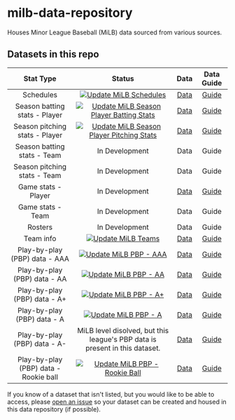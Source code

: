 # milb-data-repository

Houses Minor League Baseball (MiLB) data sourced from various sources.

## Datasets in this repo

|               Stat Type               |                                                                                                                                  Status                                                                                                                                   |                                            Data                                             |                                                       Data Guide                                                       |
| :-----------------------------------: | :-----------------------------------------------------------------------------------------------------------------------------------------------------------------------------------------------------------------------------------------------------------------------: | :-----------------------------------------------------------------------------------------: | :--------------------------------------------------------------------------------------------------------------------: |
|               Schedules               |                      [![Update MiLB Schedules](https://github.com/armstjc/milb-data-repository/actions/workflows/update_milb_schedules.yml/badge.svg)](https://github.com/armstjc/milb-data-repository/actions/workflows/update_milb_schedules.yml)                       |        [Data](https://github.com/armstjc/milb-data-repository/releases/tag/schedule)        |             [Guide](https://github.com/armstjc/milb-data-repository/blob/main/schedule/schedule_guide.md)              |
|     Season batting stats - Player     |  [![Update MiLB Season Player Batting Stats](https://github.com/armstjc/milb-data-repository/actions/workflows/update_milb_player_batting_stats.yml/badge.svg)](https://github.com/armstjc/milb-data-repository/actions/workflows/update_milb_player_batting_stats.yml)   | [Data](https://github.com/armstjc/milb-data-repository/releases/tag/season_player_batting)  | [Guide](https://github.com/armstjc/milb-data-repository/blob/main/season_stats/player/season_player_batting_stats.md)  |
|    Season pitching stats - Player     | [![Update MiLB Season Player Pitching Stats](https://github.com/armstjc/milb-data-repository/actions/workflows/update_milb_player_pitching_stats.yml/badge.svg)](https://github.com/armstjc/milb-data-repository/actions/workflows/update_milb_player_pitching_stats.yml) | [Data](https://github.com/armstjc/milb-data-repository/releases/tag/season_player_pitching) | [Guide](https://github.com/armstjc/milb-data-repository/blob/main/season_stats/player/season_player_pitching_guide.md) |
|      Season batting stats - Team      |                                                                                                                              In Development                                                                                                                               |                                            Data                                             |                                                         Guide                                                          |
|     Season pitching stats - Team      |                                                                                                                              In Development                                                                                                                               |                                            Data                                             |                                                         Guide                                                          |
|          Game stats - Player          |                                                                                                                              In Development                                                                                                                               |   [Data](https://github.com/armstjc/milb-data-repository/releases/tag/game_player_stats)    |       [Guide](https://github.com/armstjc/milb-data-repository/blob/main/game_stats/player/player_game_stats.md)        |
|           Game stats - Team           |                                                                                                                              In Development                                                                                                                               |                                            Data                                             |                                                         Guide                                                          |
|                Rosters                |                                                                                                                              In Development                                                                                                                               |                                            Data                                             |                                                         Guide                                                          |
|               Team info               |                            [![Update MiLB Teams](https://github.com/armstjc/milb-data-repository/actions/workflows/update_milb_teams.yml/badge.svg)](https://github.com/armstjc/milb-data-repository/actions/workflows/update_milb_teams.yml)                             |         [Data](https://github.com/armstjc/milb-data-repository/releases/tag/teams)          |                [Guide](https://github.com/armstjc/milb-data-repository/blob/main/teams/teams_guide.md)                 |
|     Play-by-play (PBP) data - AAA     |                        [![Update MiLB PBP - AAA](https://github.com/armstjc/milb-data-repository/actions/workflows/update_milb_pbp_aaa.yml/badge.svg)](https://github.com/armstjc/milb-data-repository/actions/workflows/update_milb_pbp_aaa.yml)                         |          [Data](https://github.com/armstjc/milb-data-repository/releases/tag/pbp)           |                  [Guide](https://github.com/armstjc/milb-data-repository/blob/main/pbp/pbp_guide.md)                   |
|     Play-by-play (PBP) data - AA      |                          [![Update MiLB PBP - AA](https://github.com/armstjc/milb-data-repository/actions/workflows/update_milb_pbp_aa.yml/badge.svg)](https://github.com/armstjc/milb-data-repository/actions/workflows/update_milb_pbp_aa.yml)                          |          [Data](https://github.com/armstjc/milb-data-repository/releases/tag/pbp)           |                  [Guide](https://github.com/armstjc/milb-data-repository/blob/main/pbp/pbp_guide.md)                   |
|     Play-by-play (PBP) data - A+      |                          [![Update MiLB PBP - A+](https://github.com/armstjc/milb-data-repository/actions/workflows/update_milb_pbp_a+.yml/badge.svg)](https://github.com/armstjc/milb-data-repository/actions/workflows/update_milb_pbp_a+.yml)                          |          [Data](https://github.com/armstjc/milb-data-repository/releases/tag/pbp)           |                  [Guide](https://github.com/armstjc/milb-data-repository/blob/main/pbp/pbp_guide.md)                   |
|      Play-by-play (PBP) data - A      |                           [![Update MiLB PBP - A](https://github.com/armstjc/milb-data-repository/actions/workflows/update_milb_pbp_a.yml/badge.svg)](https://github.com/armstjc/milb-data-repository/actions/workflows/update_milb_pbp_a.yml)                            |          [Data](https://github.com/armstjc/milb-data-repository/releases/tag/pbp)           |                  [Guide](https://github.com/armstjc/milb-data-repository/blob/main/pbp/pbp_guide.md)                   |
|     Play-by-play (PBP) data - A-      |                                                                                                MiLB level disolved, but this league's PBP data is present in this dataset.                                                                                                |          [Data](https://github.com/armstjc/milb-data-repository/releases/tag/pbp)           |                  [Guide](https://github.com/armstjc/milb-data-repository/blob/main/pbp/pbp_guide.md)                   |
| Play-by-play (PBP) data - Rookie ball |                     [![Update MiLB PBP - Rookie Ball](https://github.com/armstjc/milb-data-repository/actions/workflows/update_milb_pbp_rk.yml/badge.svg)](https://github.com/armstjc/milb-data-repository/actions/workflows/update_milb_pbp_rk.yml)                      |          [Data](https://github.com/armstjc/milb-data-repository/releases/tag/pbp)           |                  [Guide](https://github.com/armstjc/milb-data-repository/blob/main/pbp/pbp_guide.md)                   |

If you know of a dataset that isn't listed, but you would like to be able to access, please [open an issue](https://github.com/armstjc/milb-data-repository/issues) so your dataset can be created and housed in this data repository (if possible).
